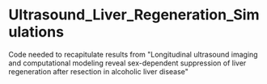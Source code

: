 # Ultrasound_Liver_Regeneration_Simulations
Code needed to recapitulate results from "Longitudinal ultrasound imaging and computational modeling reveal sex-dependent suppression of liver regeneration after resection in alcoholic liver disease"
